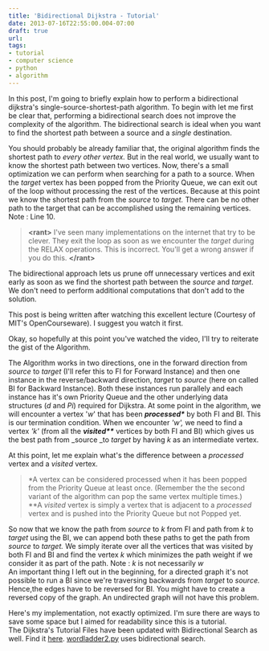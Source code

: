 ```yaml
---
title: 'Bidirectional Dijkstra - Tutorial'
date: 2013-07-16T22:55:00.004-07:00
draft: true
url: 
tags: 
- tutorial
- computer science
- python
- algorithm
---
```


  
In this post, I'm going to briefly explain how to perform a bidirectional dijkstra's single-source-shortest-path algorithm. To begin with let me first be clear that, performing a bidirectional search does not improve the complexity of the algorithm. The bidirectional search is ideal when you want to find the shortest path between a source and a _single_ destination.  
  
You should probably be already familiar that, the original algorithm finds the shortest path to _every other vertex._ But in the real world, we usually want to know the shortest path between two vertices. Now, there's a small optimization we can perform when searching for a path to a source. When the _target_ vertex has been popped from the Priority Queue, we can exit out of the loop without processing the rest of the vertices. Because at this point we know the shortest path from the _source_ to _target._ There can be no other path to the target that can be accomplished using the remaining vertices. Note : Line 10.  
  
  

> **<**rant**\>** I've seen many implementations on the internet that try to be clever. They exit the loop as soon as we encounter the _target_ during the RELAX operations. This is incorrect. You'll get a wrong answer if you do this. **</**rant**\>**

  
The bidirectional approach lets us prune off unnecessary vertices and exit early as soon as we find the shortest path between the _source_ and _target_. We don't need to perform additional computations that don't add to the solution.  
  
This post is being written after watching this excellent lecture (Courtesy of MIT's OpenCourseware). I suggest you watch it first.  
  

  
Okay, so hopefully at this point you've watched the video, I'll try to reiterate the gist of the Algorithm.  
  
The Algorithm works in two directions, one in the forward direction from _source_ to _target_ (I'll refer this to FI for Forward Instance) and then one instance in the reverse/backward direction, _target_ to _source_ (here on called BI for Backward Instance). Both these instances run parallely and each instance has it's own Priority Queue and the other underlying data structures (_d_ and _Pi_) required for Dijkstra. At some point in the algorithm, we will encounter a vertex '_w_' that has been _**processed\***_ by both FI and BI. This is our termination condition. When we encounter _'w',_ we need to find a vertex _'k'_ (from all the _**visited\*\***_ vertices by both FI and BI) which gives us the best path from _source _to _target_ by having _k_ as an intermediate vertex.  
  
At this point, let me explain what's the difference between a _processed_ vertex and a _visited_ vertex.  

>   
> \*A vertex can be considered processed when it has been popped from the Priority Queue at least once. (Remember the the second variant of the algorithm can pop the same vertex multiple times.)  
> \*\*A _visited_ vertex is simply a vertex that is adjacent to a _processed_ vertex and is pushed into the Priority Queue but not Popped yet.

  
So now that we know the path from _source_ to _k_ from FI and path from _k_ to _target_ using the BI, we can append both these paths to get the path from _source_ to _target._ We simply iterate over all the vertices that was visited by both FI and BI and find the vertex _k_ which minimizes the path weight if we consider it as part of the path. Note : _k_ is not necessarily _w_  
An important thing I left out in the beginning, for a directed graph it's not possible to run a BI since we're traversing backwards from _target_ to _source._ Hence,the edges have to be reversed for BI. You might have to create a reversed copy of the graph. An undirected graph will not have this problem.

  
Here's my implementation, not exactly optimized. I'm sure there are ways to save some space but I aimed for readability since this is a tutorial.  
The Dijkstra's Tutorial Files have been updated with Bidirectional Search as well. Find it [here](https://github.com/st0le/lost-in-compilation/tree/master/Dijkstra%20Tutorial). [wordladder2.py](https://github.com/st0le/lost-in-compilation/blob/master/Dijkstra%20Tutorial/wordladder2.py) uses bidirectional search.